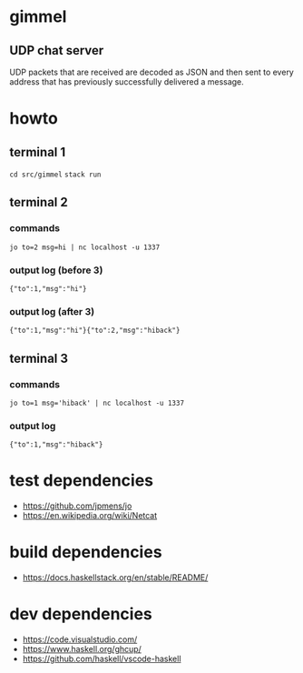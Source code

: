 # gimmel

UDP chat server
---

UDP packets that are received are decoded as JSON and then sent to every address that has
previously successfully delivered a message.

# howto

## terminal 1

`cd src/gimmel`
`stack run`

## terminal 2

### commands

`jo to=2 msg=hi | nc localhost -u 1337`

### output log (before 3)

`{"to":1,"msg":"hi"}`

### output log (after 3)

`{"to":1,"msg":"hi"}{"to":2,"msg":"hiback"}`

## terminal 3

### commands

`jo to=1 msg='hiback' | nc localhost -u 1337`

### output log

`{"to":1,"msg":"hiback"}`

# test dependencies

* https://github.com/jpmens/jo
* https://en.wikipedia.org/wiki/Netcat

# build dependencies

* https://docs.haskellstack.org/en/stable/README/

# dev dependencies

* https://code.visualstudio.com/
* https://www.haskell.org/ghcup/
* https://github.com/haskell/vscode-haskell